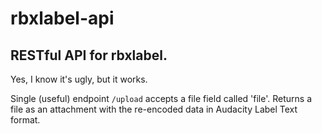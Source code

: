 # rbxlabel-api

RESTful API for rbxlabel. 
-------------------------

Yes, I know it's ugly, but it works. 

Single (useful) endpoint `/upload` accepts a file field called 'file'.  Returns a file as an attachment with the re-encoded data in Audacity Label Text format. 